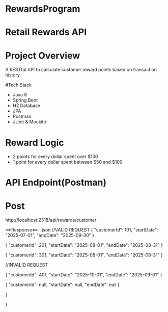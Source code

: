 # RewardsProgram
# Retail Rewards API

# Project Overview
A RESTful API to calculate customer reward points based on transaction history.

#Tech Stack
- Java 8
- Spring Boot
- H2 Database
- JPA
- Postman
- JUnit & Mockito

# Reward Logic
- 2 points for every dollar spent over $100
- 1 point for every dollar spent between $50 and $100

# API Endpoint(Postman)
# Post
http://localhost:2318/api/rewards/customer

==>Response<== :
json
//VALID REQUEST
{
"customerId": 101,
"startDate": "2025-07-01",
"endDate": "2025-09-30"
}

{
"customerId": 201,
"startDate": "2025-08-01",
"endDate": "2025-08-31"
}

{
"customerId": 301,
"startDate": "2025-08-01",
"endDate": "2025-08-31"
}

//INVALID REQUEST

{
"customerId": 401,
"startDate": "2025-10-01",
"endDate": "2025-09-01"
}

{
"customerId": null,
"startDate": null,
"endDate": null
}

]

}

